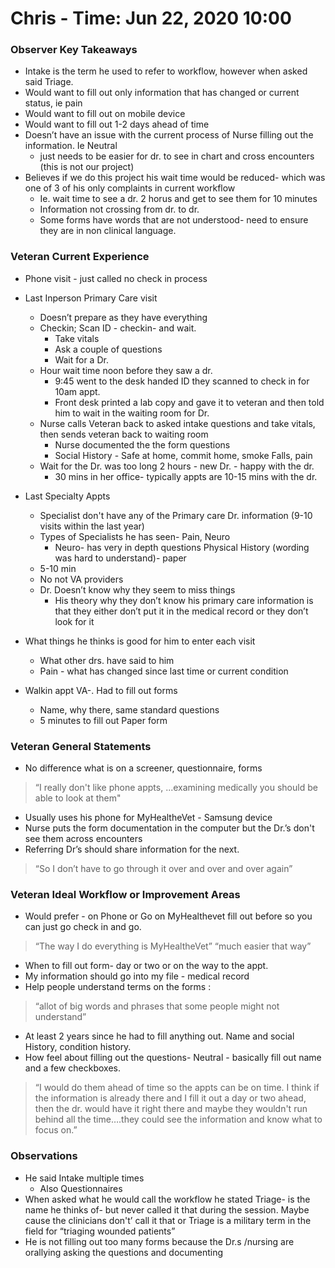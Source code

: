 


# Chris - Time: Jun 22, 2020 10:00

### Observer Key Takeaways

-   Intake is the term he used to refer to workflow, however when asked said Triage.
-   Would want to fill out only information that has changed or current status, ie pain
-   Would want to fill out on mobile device
-   Would want to fill out 1-2 days ahead of time
-   Doesn’t have an issue with the current process of Nurse filling out the information. Ie Neutral
	-   just needs to be easier for dr. to see in chart and cross encounters (this is not our project)
-   Believes if we do this project his wait time would be reduced- which was one of 3 of his only complaints in current workflow
	-   Ie. wait time to see a dr. 2 horus and get to see them for 10 minutes
    -   Information not crossing from dr. to dr.
    -   Some forms have words that are not understood- need to ensure they are in non clinical language.
    

### Veteran Current Experience

-   Phone visit - just called no check in process 
-   Last Inperson Primary Care visit
    -   Doesn’t prepare as they have everything
    -   Checkin; Scan ID - checkin- and wait.
	    -   Take vitals
	    -   Ask a couple of questions
	    -   Wait for a Dr.
	-   Hour wait time noon before they saw a dr.
	    -   9:45 went to the desk handed ID they scanned to check in for 10am appt.
	    -   Front desk printed a lab copy and gave it to veteran and then told him to wait in the waiting room for Dr.
	   -   Nurse calls Veteran back to asked intake questions and take vitals, then sends veteran back to waiting room
		    -   Nurse documented the the form questions
		    -   Social History - Safe at home, commit home, smoke Falls, pain
    -   Wait for the Dr. was too long 2 hours - new Dr. - happy with the dr.
		-   30 mins in her office- typically appts are 10-15 mins with the dr.

-   Last Specialty Appts
	-   Specialist don't have any of the Primary care Dr. information (9-10 visits within the last year)
	-   Types of Specialists he has seen- Pain, Neuro
	    -   Neuro- has very in depth questions Physical History (wording was hard to understand)- paper
	-   5-10 min
	-   No not VA providers
	-   Dr. Doesn’t know why they seem to miss things
		-   His theory why they don’t know his primary care information is that they either don’t put it in the medical record or they don’t look for it

-   What things he thinks is good for him to enter each visit
	-   What other drs. have said to him
	-   Pain - what has changed since last time or current condition

-   Walkin appt VA-. Had to fill out forms
	-   Name, why there, same standard questions
	-   5 minutes to fill out Paper form
    

### Veteran General Statements
-   No difference what is on a screener, questionnaire, forms   
> “I really don't like phone appts, ...examining medically you should be
> able to look at them"

-   Usually uses his phone for MyHealtheVet - Samsung device    
-   Nurse puts the form documentation in the computer but the Dr.’s don't see them across encounters
-   Referring Dr’s should share information for the next.  

> “So I don’t have to go through it over and over and over again”

### Veteran Ideal Workflow or Improvement Areas

-   Would prefer - on Phone or Go on MyHealthevet fill out before so you can just go check in and go.
 > “The way I do everything is MyHealtheVet” “much easier that way”
-   When to fill out form- day or two or on the way to the appt.
-  My information should go into my file - medical record
-  Help people understand terms on the forms :   

> “allot of big words and phrases that some people might not understand”

-   At least 2 years since he had to fill anything out. Name and social History, condition history.
-   How feel about filling out the questions- Neutral - basically fill out name and a few checkboxes.

 > “I would do them ahead of time so the appts can be on time. I think if
> the information is already there and I fill it out a day or two ahead,
> then the dr. would have it right there and maybe they wouldn't run
> behind all the time….they could see the information and know what to
> focus on.”

### Observations
-   He said Intake multiple times
    -   Also Questionnaires
-   When asked what he would call the workflow he stated Triage- is the name he thinks of- but never called it that during the session. Maybe cause the clinicians don't’ call it that or Triage is a military term in the field for “triaging wounded patients”
-   He is not filling out too many forms because the Dr.s /nursing are orallying asking the questions and documenting
